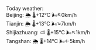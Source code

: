 Today weather:  
Beijing: 🌦 🌡️+12°C 🌬️↖0km/h  
Tianjin: 🌦 🌡️+13°C 🌬️↘7km/h  
Shijiazhuang: ⛅️  🌡️+15°C 🌬️↖1km/h  
Tangshan: 🌦 🌡️+14°C 🌬️←5km/h  
